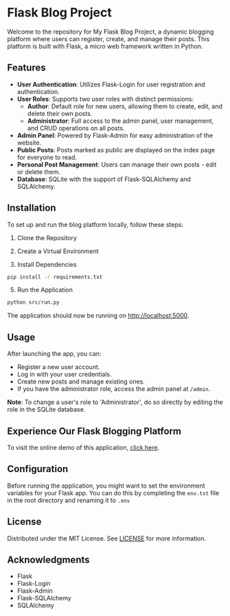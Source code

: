 # Flask Blog Project

Welcome to the repository for My Flask Blog Project, a dynamic blogging platform where users can register, create, and manage their posts. This platform is built with Flask, a micro web framework written in Python.

## Features

- **User Authentication**: Utilizes Flask-Login for user registration and authentication.
- **User Roles**: Supports two user roles with distinct permissions:
  - **Author**: Default role for new users, allowing them to create, edit, and delete their own posts.
  - **Administrator**: Full access to the admin panel, user management, and CRUD operations on all posts.
- **Admin Panel**: Powered by Flask-Admin for easy administration of the website.
- **Public Posts**: Posts marked as public are displayed on the index page for everyone to read.
- **Personal Post Management**: Users can manage their own posts - edit or delete them.
- **Database**: SQLite with the support of Flask-SQLAlchemy and SQLAlchemy.

## Installation

To set up and run the blog platform locally, follow these steps:

1. Clone the Repository

2. Create a Virtual Environment

3. Install Dependencies

```bash
pip install -r requirements.txt
```

5. Run the Application

```bash
python src/run.py
```

The application should now be running on [http://localhost:5000](http://localhost:5000).

## Usage

After launching the app, you can:

- Register a new user account.
- Log in with your user credentials.
- Create new posts and manage existing ones.
- If you have the administrator role, access the admin panel at `/admin`.

**Note**: To change a user's role to 'Administrator', do so directly by editing the role in the SQLite database.

## Experience Our Flask Blogging Platform

To visit the online demo of this application, [click here](https://khosro.pythonanywhere.com/).

## Configuration

Before running the application, you might want to set the environment variables for your Flask app. You can do this by completing the `env.txt` file in the root directory and renaming it to `.env`

## License

Distributed under the MIT License. See [LICENSE](./LICENSE) for more information.

## Acknowledgments

- Flask
- Flask-Login
- Flask-Admin
- Flask-SQLAlchemy
- SQLAlchemy

